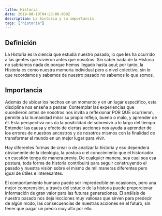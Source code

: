 ```yaml
---
title: Historia
date: 2019-08-10T04:23:00.000Z
description: La historia y su importancía
tags: ["historia"]
---
```


## Definición

La Historia es la ciencia que estudia nuestro pasado, lo que les ha ocurrido a las gentes que vivieron antes que nosotros. Sin saber nada de la Historia no sabríamos nada de porque hemos llegado hasta aquí; por tanto, la Historia es como nuestra memoria individual pero a nivel colectivo, sin lo que recordamos y sabemos de nuestro pasado no sabemos lo que somos.

## Importancia

Además de ubicar los hechos en un momento y en un lugar específico, esta disciplina nos enseña a pensar. Contemplar las experiencias que sucedieron antes de nosotros nos invita a reflexionar POR QUÉ ocurrieron, permite a la humanidad mirar su propio reflejo, bueno o malo, y aprender de él. Esta perspectiva nos da la posibilidad de sobrevivir a lo largo del tiempo. Entender las causa y efecto de ciertas acciones nos ayuda a aprender de los errores de nuestros ancestros y de nosotros mismos con la finalidad de transformar el mundo en un mejor lugar para vivir.

Hay diferentes formas de crear o de analizar la historia y eso dependerá obviamente de la ideología, la postura o el conocimiento que el historiador en cuestión tenga de manera previa. De cualquier manera, sea cual sea esa postura, toda forma de historia contribuirá para seguir construyendo el pasado y nuestra visión sobre el mismo de mil maneras diferentes pero igual de útiles e interesantes.

El comportamiento humano puede ser impredecible en ocasiones, pero una mejor comprensión, a través del estudio de la historia puede proporcionar información de gran valor para las futuras generaciones. El análisis de nuestro pasado nos deja lecciones muy valiosas que sirven para predecir de algún modo, las consecuencias de nuestras acciones en el futuro, sin tener que pagar un precio muy alto por ello.
